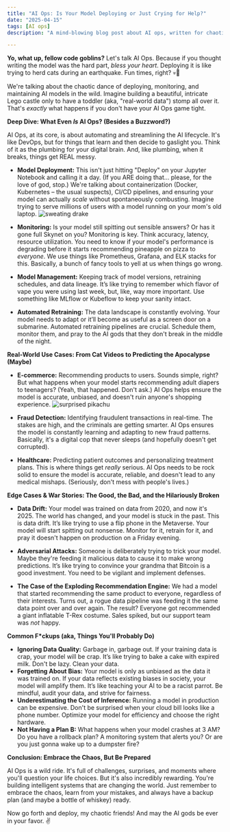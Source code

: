 ```yaml
---
title: "AI Ops: Is Your Model Deploying or Just Crying for Help?"
date: "2025-04-15"
tags: [AI ops]
description: "A mind-blowing blog post about AI ops, written for chaotic Gen Z engineers. Because who else is gonna fix this mess?"

---
```


**Yo, what up, fellow code goblins?** Let's talk AI Ops. Because if you thought writing the model was the hard part, *bless your heart*. Deploying it is like trying to herd cats during an earthquake. Fun times, right? 💀🙏

We're talking about the chaotic dance of deploying, monitoring, and maintaining AI models in the wild. Imagine building a beautiful, intricate Lego castle only to have a toddler (aka, "real-world data") stomp all over it. That's *exactly* what happens if you don't have your AI Ops game tight.

**Deep Dive: What Even *Is* AI Ops? (Besides a Buzzword?)**

AI Ops, at its core, is about automating and streamlining the AI lifecycle. It's like DevOps, but for things that learn and then decide to gaslight you. Think of it as the plumbing for your digital brain. And, like plumbing, when it breaks, things get REAL messy.

*   **Model Deployment:** This isn't just hitting "Deploy" on your Jupyter Notebook and calling it a day. (If you ARE doing that... please, for the love of god, stop.) We're talking about containerization (Docker, Kubernetes – the usual suspects), CI/CD pipelines, and ensuring your model can actually *scale* without spontaneously combusting.
    Imagine trying to serve millions of users with a model running on your mom's old laptop. ![sweating drake](https://i.imgflip.com/30b1gx.jpg)

*   **Monitoring:** Is your model still spitting out sensible answers? Or has it gone full Skynet on you? Monitoring is key. Think accuracy, latency, resource utilization. You need to know if your model's performance is degrading before it starts recommending pineapple on pizza to *everyone*. We use things like Prometheus, Grafana, and ELK stacks for this. Basically, a bunch of fancy tools to yell at us when things go wrong.

*   **Model Management:** Keeping track of model versions, retraining schedules, and data lineage. It’s like trying to remember which flavor of vape you were using last week, but, like, way more important. Use something like MLflow or Kubeflow to keep your sanity intact.

*   **Automated Retraining:** The data landscape is constantly evolving. Your model needs to adapt or it’ll become as useful as a screen door on a submarine. Automated retraining pipelines are crucial. Schedule them, monitor them, and pray to the AI gods that they don't break in the middle of the night.

**Real-World Use Cases: From Cat Videos to Predicting the Apocalypse (Maybe)**

*   **E-commerce:** Recommending products to users. Sounds simple, right? But what happens when your model starts recommending adult diapers to teenagers? (Yeah, that happened. Don't ask.) AI Ops helps ensure the model is accurate, unbiased, and doesn't ruin anyone's shopping experience.
    ![surprised pikachu](https://i.kym-cdn.com/photos/images/newsfeed/000/963/981/d10.jpg)

*   **Fraud Detection:** Identifying fraudulent transactions in real-time. The stakes are high, and the criminals are getting smarter. AI Ops ensures the model is constantly learning and adapting to new fraud patterns. Basically, it's a digital cop that never sleeps (and hopefully doesn't get corrupted).

*   **Healthcare:** Predicting patient outcomes and personalizing treatment plans. This is where things get *really* serious. AI Ops needs to be rock solid to ensure the model is accurate, reliable, and doesn't lead to any medical mishaps. (Seriously, don't mess with people's lives.)

**Edge Cases & War Stories: The Good, the Bad, and the Hilariously Broken**

*   **Data Drift:** Your model was trained on data from 2020, and now it's 2025. The world has changed, and your model is stuck in the past. This is data drift. It’s like trying to use a flip phone in the Metaverse. Your model will start spitting out nonsense. Monitor for it, retrain for it, and pray it doesn't happen on production on a Friday evening.

*   **Adversarial Attacks:** Someone is deliberately trying to trick your model. Maybe they're feeding it malicious data to cause it to make wrong predictions. It’s like trying to convince your grandma that Bitcoin is a good investment. You need to be vigilant and implement defenses.

*   **The Case of the Exploding Recommendation Engine:** We had a model that started recommending the same product to everyone, regardless of their interests. Turns out, a rogue data pipeline was feeding it the same data point over and over again. The result? Everyone got recommended a giant inflatable T-Rex costume. Sales spiked, but our support team was *not* happy.

**Common F\*ckups (aka, Things You'll Probably Do)**

*   **Ignoring Data Quality:** Garbage in, garbage out. If your training data is crap, your model will be crap. It’s like trying to bake a cake with expired milk. Don't be lazy. Clean your data.
*   **Forgetting About Bias:** Your model is only as unbiased as the data it was trained on. If your data reflects existing biases in society, your model will amplify them. It’s like teaching your AI to be a racist parrot. Be mindful, audit your data, and strive for fairness.
*   **Underestimating the Cost of Inference:** Running a model in production can be expensive. Don't be surprised when your cloud bill looks like a phone number. Optimize your model for efficiency and choose the right hardware.
*   **Not Having a Plan B:** What happens when your model crashes at 3 AM? Do you have a rollback plan? A monitoring system that alerts you? Or are you just gonna wake up to a dumpster fire?

**Conclusion: Embrace the Chaos, But Be Prepared**

AI Ops is a wild ride. It's full of challenges, surprises, and moments where you'll question your life choices. But it's also incredibly rewarding. You're building intelligent systems that are changing the world. Just remember to embrace the chaos, learn from your mistakes, and always have a backup plan (and maybe a bottle of whiskey) ready.

Now go forth and deploy, my chaotic friends! And may the AI gods be ever in your favor. ✌️
